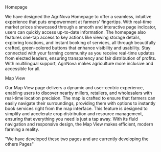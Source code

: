 
Homepage

We have designed the AgriNova Homepage to offer a seamless, intuitive experience that puts empowerment at farmers' fingertips. With real-time market prices showcased through a smooth and interactive page indicator, users can quickly access up-to-date information. The homepage also features one-tap access to key actions like viewing storage details, exploring locations, and instant booking of services, all through beautifully crafted, green-colored buttons that enhance visibility and usability. Stay connected with your farming community as you receive real-time updates from elected leaders, ensuring transparency and fair distribution of profits. With multilingual support, AgriNova makes agriculture more inclusive and accessible for all.

Map View

Our Map View page delivers a dynamic and user-centric experience, enabling users to discover nearby millers, retailers, and wholesalers with real-time location precision. The map is crafted to ensure that farmers can easily navigate their surroundings, providing them with options to instantly book services right from the map interface. This feature is designed to simplify and accelerate crop distribution and resource management, ensuring that everything you need is just a tap away. With its fluid navigation and responsive design, the Map View makes efficient, modern farming a reality.

"We have developed these two pages and are currently developing the others Pages"
